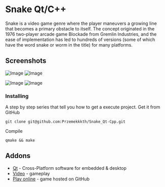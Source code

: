 # Snake Qt/C++
Snake is a video game genre where the player maneuvers a growing line that becomes a primary obstacle to itself. The concept originated in the 1976 two-player arcade game Blockade from Gremlin Industries, and the ease of implementation has led to hundreds of versions (some of which have the word snake or worm in the title) for many platforms. 

## Screenshots
![Image](https://user-images.githubusercontent.com/28188300/172218512-b7adec6c-1629-4551-9507-7e23267d43fc.png)
![Image](https://user-images.githubusercontent.com/28188300/172218515-7b5c5074-e7e5-41ff-8b8b-8973971490a2.png)

![Image](https://user-images.githubusercontent.com/28188300/172218518-556e15c3-1f16-44a1-9347-9f673b7c87fc.png)
![Image](https://user-images.githubusercontent.com/28188300/172218520-8b1bb4ad-928e-4f76-a693-2162316ed1d4.png)

### Installing
A step by step series  that tell you how to get a execute project.
Get it from GitHub
```
git clone git@github.com:Przemekkkth/Snake_Qt-Cpp.git
```
Compile
```
qmake && make

```
## Addons
* [Qt](https://www.qt.io/) - Cross-Platform software for embedded & desktop
* [Video](https://youtu.be/QxxzeqEapiU) - gameplay
* [Play online](https://przemekkkth.github.io/assets/games/snake/index.html) - game hosted on GitHub
